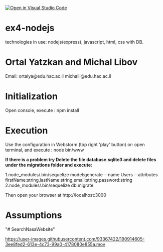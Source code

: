 [![Open in Visual Studio Code](https://classroom.github.com/assets/open-in-vscode-f059dc9a6f8d3a56e377f745f24479a46679e63a5d9fe6f495e02850cd0d8118.svg)](https://classroom.github.com/online_ide?assignment_repo_id=6583353&assignment_repo_type=AssignmentRepo)
# ex4-nodejs
technologies in use:
nodejs(express), javascript, html, css with DB.

<h1>Ortal Yatzkan and Michal Libov</h1>
<p>Email:   ortalya@edu.hac.ac.il
            michalli@edu.hac.ac.il</p>

<h1>Initialization</h1>
<p>
Open console, execute : npm install
</p>
<h1>Execution</h1>
<p>Use the configuration in Webstorm (top right 'play' button) or: open terminal,
and execute : node bin/www
<p><b>If there is a problem try Delete the file database.sqlite3 and delete files under the migrations folder and execute:</b></p> 
<p>1.node_modules/.bin/sequelize model:generate --name Users --attributes firstName:string,lastName:string,email:string,password:string
2.node_modules/.bin/sequelize db:migrate</p>

</p>
<p>
Then open your browser at http://localhost:3000
</p>
<h1>Assumptions</h1>
<p>
  
</p>
"# SearchNasaWebsite" 


https://user-images.githubusercontent.com/93367422/190914605-3ee8fed2-613e-4c73-99a0-4178080e855a.mov

